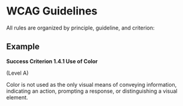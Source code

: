 # WCAG Guidelines

All rules are organized by principle, guideline, and criterion:

## Example

**Success Criterion 1.4.1 Use of Color**

(Level A)

Color is not used as the only visual means of conveying information, indicating an action, prompting a response, or distinguishing a visual element.